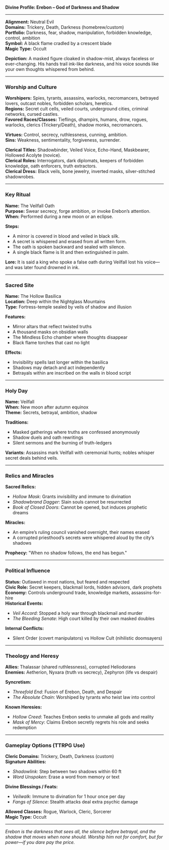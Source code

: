 **Divine Profile: Erebon – God of Darkness and Shadow**

---

**Alignment:** Neutral Evil  
**Domains:** Trickery, Death, Darkness (homebrew/custom)  
**Portfolio:** Darkness, fear, shadow, manipulation, forbidden knowledge, control, ambition  
**Symbol:** A black flame cradled by a crescent blade  
**Magic Type:** Occult  

**Depiction:** A masked figure cloaked in shadow-mist, always faceless or ever-changing. His hands trail ink-like darkness, and his voice sounds like your own thoughts whispered from behind.

---

### Worship and Culture

**Worshipers:** Spies, tyrants, assassins, warlocks, necromancers, betrayed lovers, outcast nobles, forbidden scholars, heretics.  
**Regions:** Secret cult cells, veiled courts, underground cities, criminal networks, cursed castles.  
**Favored Races/Classes:** Tieflings, dhampirs, humans, drow, rogues, warlocks, clerics (Trickery/Death), shadow monks, necromancers.

**Virtues:** Control, secrecy, ruthlessness, cunning, ambition.  
**Sins:** Weakness, sentimentality, forgiveness, surrender.

**Clerical Titles:** Shadowbinder, Veiled Voice, Echo-Hand, Maskbearer, Hollowed Acolyte (novice).  
**Clerical Roles:** Interrogators, dark diplomats, keepers of forbidden knowledge, oath enforcers, truth extractors.  
**Clerical Dress:** Black veils, bone jewelry, inverted masks, silver-stitched shadowrobes.

---

### Key Ritual

**Name:** The Veilfall Oath  
**Purpose:** Swear secrecy, forge ambition, or invoke Erebon’s attention.  
**When:** Performed during a new moon or an eclipse.

**Steps:**
- A mirror is covered in blood and veiled in black silk.
- A secret is whispered and erased from all written form.
- The oath is spoken backward and sealed with silence.
- A single black flame is lit and then extinguished in palm.

**Lore:** It is said a king who spoke a false oath during Veilfall lost his voice—and was later found drowned in ink.

---

### Sacred Site

**Name:** The Hollow Basilica  
**Location:** Deep within the Nightglass Mountains  
**Type:** Fortress-temple sealed by veils of shadow and illusion

**Features:**
- Mirror altars that reflect twisted truths
- A thousand masks on obsidian walls
- The Mindless Echo chamber where thoughts disappear
- Black flame torches that cast no light

**Effects:**
- Invisibility spells last longer within the basilica
- Shadows may detach and act independently
- Betrayals within are inscribed on the walls in blood script

---

### Holy Day

**Name:** Veilfall  
**When:** New moon after autumn equinox  
**Theme:** Secrets, betrayal, ambition, shadow

**Traditions:**
- Masked gatherings where truths are confessed anonymously
- Shadow duels and oath rewritings
- Silent sermons and the burning of truth-ledgers

**Variants:** Assassins mark Veilfall with ceremonial hunts; nobles whisper secret deals behind veils.

---

### Relics and Miracles

**Sacred Relics:**
- *Hollow Mask*: Grants invisibility and immune to divination
- *Shadowbrand Dagger*: Slain souls cannot be resurrected
- *Book of Closed Doors*: Cannot be opened, but induces prophetic dreams

**Miracles:**
- An empire’s ruling council vanished overnight, their names erased
- A corrupted priesthood’s secrets were whispered aloud by the city’s shadows

**Prophecy:** "When no shadow follows, the end has begun."

---

### Political Influence

**Status:** Outlawed in most nations, but feared and respected  
**Civic Role:** Secret keepers, blackmail lords, hidden advisors, dark prophets  
**Economy:** Controls underground trade, knowledge markets, assassins-for-hire  
**Historical Events:**
- *Veil Accord*: Stopped a holy war through blackmail and murder
- *The Bleeding Senate*: High court killed by their own masked doubles

**Internal Conflicts:**
- Silent Order (covert manipulators) vs Hollow Cult (nihilistic doomsayers)

---

### Theology and Heresy

**Allies:** Thalassar (shared ruthlessness), corrupted Heliodorans  
**Enemies:** Aetherion, Nyxara (truth vs secrecy), Zephyron (life vs despair)  

**Syncretism:**
- *Threefold End*: Fusion of Erebon, Death, and Despair
- *The Absolute Chain*: Worshiped by tyrants who twist law into control

**Known Heresies:**
- *Hollow Creed*: Teaches Erebon seeks to unmake all gods and reality
- *Mask of Mercy*: Claims Erebon secretly regrets his role and seeks redemption

---

### Gameplay Options (TTRPG Use)

**Cleric Domains:** Trickery, Death, Darkness (custom)  
**Signature Abilities:**
- *Shadowlink*: Step between two shadows within 60 ft
- *Word Unspoken*: Erase a word from memory or text

**Divine Blessings / Feats:**
- *Veilwalk*: Immune to divination for 1 hour once per day
- *Fangs of Silence*: Stealth attacks deal extra psychic damage

**Allowed Classes:** Rogue, Warlock, Cleric, Sorcerer  
**Magic Type:** Occult

---

*Erebon is the darkness that sees all, the silence before betrayal, and the shadow that moves when none should. Worship him not for comfort, but for power—if you dare pay the price.*


